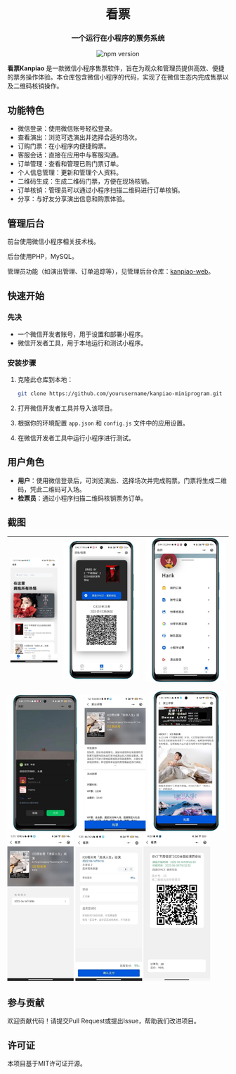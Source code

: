 <h1 align="center">
看票
</h1>
<h3 align="center">一个运行在小程序的票务系统</h3>
<p align="center">
<img src="https://img.shields.io/npm/v/@vant/weapp.svg?style=for-the-badge" alt="npm version" />
</p>


**看票Kanpiao** 是一款微信小程序售票软件，旨在为观众和管理员提供高效、便捷的票务操作体验。本仓库包含微信小程序的代码，实现了在微信生态内完成售票以及二维码核销操作。

## 功能特色

- 微信登录：使用微信账号轻松登录。
- 查看演出：浏览可选演出并选择合适的场次。
- 订购门票：在小程序内便捷购票。
- 客服会话：直接在应用中与客服沟通。
- 订单管理：查看和管理已购门票订单。
- 个人信息管理：更新和管理个人资料。
- 二维码生成：生成二维码门票，方便在现场核销。
- 订单核销：管理员可以通过小程序扫描二维码进行订单核销。
- 分享：与好友分享演出信息和购票体验。

## 管理后台
前台使用微信小程序相关技术栈。

后台使用PHP，MySQL。

管理员功能（如演出管理、订单追踪等），见管理后台仓库：[kanpiao-web](https://github.com/hankzhangcn/kanpiao-web)。

## 快速开始

### 先决

- 一个微信开发者账号，用于设置和部署小程序。
- 微信开发者工具，用于本地运行和测试小程序。

### 安装步骤

1. 克隆此仓库到本地：

   ```bash
   git clone https://github.com/yourusername/kanpiao-miniprogram.git
   ```

1. 打开微信开发者工具并导入该项目。

1. 根据你的环境配置 `app.json` 和 `config.js` 文件中的应用设置。

1. 在微信开发者工具中运行小程序进行测试。

## 用户角色

- **用户**：使用微信登录后，可浏览演出、选择场次并完成购票。门票将生成二维码，凭此二维码可入场。
- **检票员**：通过小程序扫描二维码核销票务订单。

## 截图

| <img src=".\asset\shows.png" alt="shows" style="zoom: 25%;" /> | <img src=".\asset\check.png" alt="check" style="zoom:33%;" /> | <img src=".\asset\my.png" alt="my" style="zoom: 38%;" /> |
| ------------------------------------------------------------ | ------------------------------------------------------------ | -------------------------------------------------------- |

<img src=".\asset\login.png" alt="login" style="zoom:33%;" />





<img src=".\asset\detail.jpg" alt="detail" style="zoom:33%;" />

<img src=".\asset\detail2.png" alt="detail2" style="zoom:33%;" />

<img src=".\asset\choosestate.jpg" alt="choosestate" style="zoom:33%;" />

<img src=".\asset\createorder.jpg" alt="createorder" style="zoom:33%;" />

<img src=".\asset\orderdetail.jpg" alt="orderdetail" style="zoom:33%;" />



## 参与贡献

欢迎贡献代码！请提交Pull Request或提出Issue，帮助我们改进项目。

## 许可证

本项目基于MIT许可证开源。